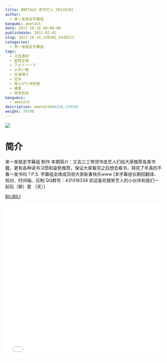 ```yaml
---
title: AMETALK 读书艺人 20120202
author: 
  - 来一发就走字幕组
bangumi: ametalk
date: 2017-10-16 00:00:00
publishdate: 2012-02-02
slug: 2017-10-16_120202_8348213
categories: 
  - 来一发就走字幕组
tags: 
  - 又吉直树
  - 若林正恭
  - アメトーーク
  - 小沢一敬
  - 光浦靖子
  - 哲夫
  - 雨上がり決死隊
  - 橘実
  - 桥本武志
bangumis: 
  - ametalk
description: ametalk&#8226;120202
weight: 79798
---
```


![](https://i.imgur.com/4YAFjRI.jpg)

# 简介  
来一发就走字幕组 制作 本期简介：又吉三三带领书虫艺人们给大家推荐各类书籍，更有各种读书习惯和姿势推荐，保证大家看完之后想去看书，拜完了年真的不看一发书吗？P.S. 字幕组全体成员祝大家新春快乐www [本字幕组长期招翻译、校对、时间轴、压制   QQ群号：431318334 欢迎喜欢搞笑艺人的小伙伴和我们一起玩（聊）耍 （天）]

  [BILIBILI](https://www.bilibili.com/video/av8348213/)


  <iframe src="//www.bilibili.com/html/html5player.html?cid=13739917&aid=8348213" width="100%" height="500" frameborder="0" allowfullscreen="allowfullscreen"></iframe>

